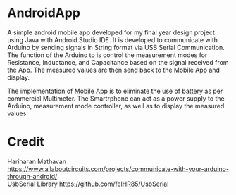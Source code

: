 # AndroidApp
A simple android mobile app developed for my final year design project using Java with Android Studio IDE.
It is developed to communicate with Arduino by sending signals in String format via USB Serial Communication.
The function of the Arduino to is control the measurement modes for Resistance, Inductance, and Capacitance based on the signal received from the App. 
The measured values are then send back to the Mobile App and display.  

The implementation of Mobile App is to eliminate the use of battery as per commercial Multimeter. The Smartrphone can act as a power supply to the Arduino, measurement mode controller, as well as to display the measured values

# Credit
Hariharan Mathavan https://www.allaboutcircuits.com/projects/communicate-with-your-arduino-through-android/ \
UsbSerial Library https://github.com/felHR85/UsbSerial
